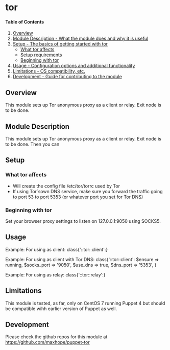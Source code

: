 # tor

#### Table of Contents

1. [Overview](#overview)
2. [Module Description - What the module does and why it is useful](#module-description)
3. [Setup - The basics of getting started with tor](#setup)
    * [What tor affects](#what-tor-affects)
    * [Setup requirements](#setup-requirements)
    * [Beginning with tor](#beginning-with-tor)
4. [Usage - Configuration options and additional functionality](#usage)
5. [Limitations - OS compatibility, etc.](#limitations)
6. [Development - Guide for contributing to the module](#development)

## Overview
This module sets up Tor anonymous proxy as a client or relay. Exit node is to be done.

## Module Description
This module sets up Tor anonymous proxy as a client or relay. Exit node is to be done.
Then you can

## Setup

### What tor affects

* Will create the config file /etc/tor/torrc used by Tor
* If using Tor´sown DNS service, make sure you forward the traffic going to port 53 to port 5353 (or whatever port you set for Tor DNS)

### Beginning with tor

Set your browser proxy settings to listen on 127.0.0.1:9050 using SOCKS5.

## Usage

Example: For using as client:
class{'::tor::client':}

Example: For using as client with Tor DNS:
class{'::tor::client':
  $ensure     	=> running,
  $socks_port   => '9050',
  $use_dns  	=> true,
  $dns_port 	=> '5353',
}


Example: For using as relay:
class{'::tor::relay':}

## Limitations

This module is tested, as far, only on CentOS 7 running Puppet 4 but should be compatible wihh earlier version of Puppet as well.

## Development

Please check the github repos for this module at https://github.com/maxhope/puppet-tor

